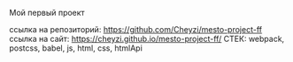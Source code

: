 Мой первый проект


 ссылка на репозиторий: https://github.com/Cheyzi/mesto-project-ff
 ссылка на сайт: https://cheyzi.github.io/mesto-project-ff/
 СТЕК: webpack, postcss, babel, js, html, css, htmlApi
